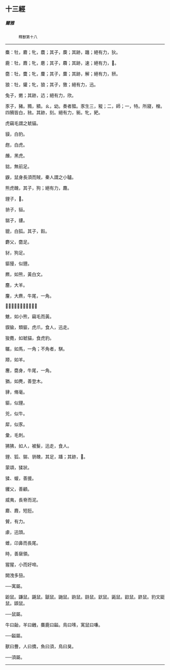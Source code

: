 

## 十三經

##### 爾雅
　　　`釋獸第十八`

* * *

麋：牡，麔；牝，麎；其子，䴠；其跡，躔；絕有力，狄。

鹿：牡，麚；牝，麀；其子，麛；其跡，速；絕有力，𪊑。

麕：牡，麌；牝，麜；其子，麆；其跡，解；絕有力，豜。

狼：牡，貛；牝，狼；其子，獥；絕有力，迅。

兔子，嬎；其跡，迒；絕有力，欣。

豕子，豬。䝐，豶。ㄠ，幼。奏者豱。豕生三，豵；二，師；一，特。所寢，橧。四豴皆白，豥。其跡，刻。絕有力，䝈。牝，豝。

虎竊毛謂之虦貓。

貘，白豹。

甝，白虎。

虪，黑虎。

貀，無前足。

鼳，鼠身長須而賊，秦人謂之小驢。

熊虎醜，其子，狗；絕有力，麙。

貍子，𧳙。

貈子，貆。

貒子，貗。

貔，白狐。其子，豰。

麝父，麕足。

豺，狗足。

貙獌，似貍。

羆，如熊，黃白文。

麢，大羊。

麠，大麃，牛尾，一角。

𪊨，大麕，旄毛，狗足。

魋，如小熊，竊毛而黃。

䝟貐，類貙，虎爪，食人，迅走。

狻麑，如虦貓，食虎豹。

驨，如馬，一角；不角者，騏。

羱，如羊。

麐，麕身，牛尾，一角。

猶，如麂，善登木。

貄，脩毫。

貙，似貍。

兕，似牛。

犀，似豕。

彙，毛刺。

狒狒，如人，被髮，迅走，食人。

貍、狐、貒、貈醜，其足，蹯；其跡，𠘯。

蒙頌，猱狀。

猱、蝯，善援。

貜父，善顧。

威夷，長脊而泥。

麔、麚，短脰。

贙，有力。

豦，迅頭。

蜼，卬鼻而長尾。

時，善椉領。

猩猩，小而好啼。

闕洩多狃。

──寓屬。

鼢鼠。鼸鼠。鼷鼠。鼶鼠。鼬鼠。鼩鼠。鼭鼠。鼣鼠。鼫鼠。鼤鼠。鼨鼠。豹文鼮鼠。鼰鼠。

──鼠屬。

牛曰齝，羊曰齥，麋鹿曰齸。鳥曰嗉，寓鼠曰嗛。

──齸屬。

獸曰釁，人曰撟，魚曰須，鳥曰狊。

──須屬。

* * *

